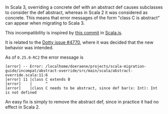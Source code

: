 In Scala 3, overriding a concrete def with an abstract def causes subclasses to consider the def abstract, whereas in Scala 2 it was considered as concrete.
This means that error messages of the form "class C is abstract" can appear when migrating to Scala 3.

This incompatibility is inspired by [this commit](https://github.com/scala-js/scala-js/commit/49f9a8b9f8ce43096d0efb2d5bc4d0e984f6dd8b) in [Scala.js](https://github.com/scala-js/scala-js).

It is related to the [Dotty issue #4770](https://github.com/lampepfl/dotty/issues/4770), where it was decided that the new behavior was intended.

As of `0.25.0-RC2` the error message is
```
[error] -- Error: /localhome/doeraene/projects/scala-migration-guide/incompat/abstract-override/src/main/scala/abstract-override.scala:11:6
[error] 11 |class C extends B
[error]    |      ^
[error]    |class C needs to be abstract, since def bar(x: Int): Int is not defined
```

An easy fix is simply to remove the abstract def, since in practice it had no effect in Scala 2.

